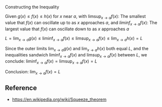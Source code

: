 
Constructing the Inequality

Given $g(x) \leq f(x) \leq h(x)$ for $x$ near $a$, with $\limsup_{x \to a} f(x)$: The smallest value that $f(x)$ can oscillate up to as $x$ approaches $a$, and $liminf_{x \to a} f(x)$: The largest value that $f(x)$ can oscillate down to as $x$ approaches $a$


$L = \lim_{x \to a} g(x) \leq \liminf_{x \to a} f(x) \leq \limsup_{x \to a} f(x) \leq \lim_{x \to a} h(x) = L$

Since the outer limits $\lim_{x \to a} g(x)$ and $\lim_{x \to a} h(x)$ both equal $L$, and the inequalities sandwich $\liminf_{x \to a} f(x)$ and $\limsup_{x \to a} f(x)$ between $L$, we conclude: $\liminf_{x \to a} f(x) = \limsup_{x \to a} f(x) = L$

Conclusion:  $\lim_{x \to a} f(x) = L$

## Reference
- https://en.wikipedia.org/wiki/Squeeze_theorem
